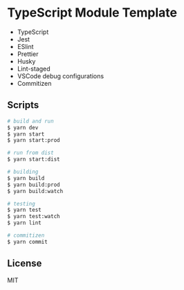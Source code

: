# TypeScript Module Template

- TypeScript
- Jest
- ESlint
- Prettier
- Husky
- Lint-staged
- VSCode debug configurations
- Commitizen

## Scripts

```sh
# build and run
$ yarn dev
$ yarn start
$ yarn start:prod

# run from dist
$ yarn start:dist

# building
$ yarn build
$ yarn build:prod
$ yarn build:watch

# testing
$ yarn test
$ yarn test:watch
$ yarn lint

# commitizen
$ yarn commit
```

## License

MIT
